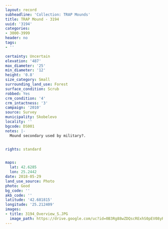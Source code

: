 ```yaml
---
layout: record
subheadline: 'Collection: TRAP Mounds'
title: TRAP Mound - 3194
uuid: '3194'
categories:
- 3000-3999
header: no
tags:
- ''

certainty: Uncertain
elevation: '487'
max_diameter: '25'
min_diameter: '12'
height: '0.8'
size_category: Small
surrounding_land_use: Forest
surface_condition: Scrub
robbed: Yes
crm_condition: '4'
crm_intactness: '3'
campaign: '2010'
source: Survey
municipality: Skobelevo
locality: ''
bgcode: DS001
notes: |-
  Mound secondary used by military?.


rights: standard


maps:
  lat: 42.6285
  lon: 25.2442
date: 2018-05-29
land_use_source: Photo
photo: Good
bg_code: ''
akb_code: ''
latitude: '42.681815'
longitude: '25.212409'
images:
- title: 3194_Overview_S.JPG
  image_path: https://drive.google.com/uc?id=0B3Rg88wZDQscRExhS0pEV08yRHM
---
```

